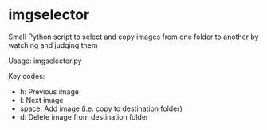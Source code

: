imgselector
===========

Small Python script to select and copy images from one folder to another by watching and judging them

Usage: imgselector.py <src folder> <dst folder>

Key codes:
  - h: Previous image
  - l: Next image
  - space: Add image (i.e. copy to destination folder)
  - d: Delete image from destination folder

